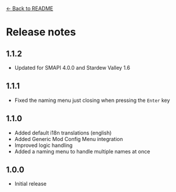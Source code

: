 [← Back to README](README.md)

# Release notes

## 1.1.2

- Updated for SMAPI 4.0.0 and Stardew Valley 1.6

## 1.1.1

- Fixed the naming menu just closing when pressing the `Enter` key

## 1.1.0

- Added default i18n translations (english)
- Added Generic Mod Config Menu integration
- Improved logic handling
- Added a naming menu to handle multiple names at once

## 1.0.0

- Initial release
